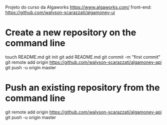 Projeto do curso da Algaworks https://www.algaworks.com/ front-end: https://github.com/walyson-scarazzati/algamoney-ui

# Create a new repository on the command line
 
touch README.md
git init
git add README.md
git commit -m "first commit"
git remote add origin https://github.com/walyson-scarazzati/algamoney-api
git push -u origin master
 
# Push an existing repository from the command line
 
git remote add origin https://github.com/walyson-scarazzati/algamoney-api
git push -u origin master

